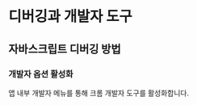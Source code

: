# 디버깅과 개발자 도구

## 자바스크립트 디버깅 방법

### 개발자 옵션 활성화
앱 내부 개발자 메뉴를 통해 크롬 개발자 도구를 활성화합니다. 
<!--stackedit_data:
eyJoaXN0b3J5IjpbLTkyMTE2NjgzNSw5MTgzNTA3OThdfQ==
-->